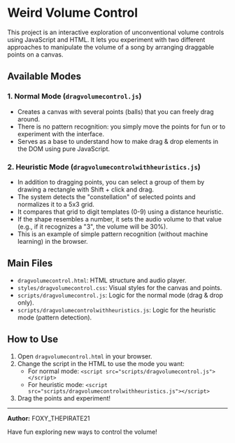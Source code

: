 # Weird Volume Control

This project is an interactive exploration of unconventional volume controls using JavaScript and HTML. It lets you experiment with two different approaches to manipulate the volume of a song by arranging draggable points on a canvas.

## Available Modes

### 1. Normal Mode (`dragvolumecontrol.js`)
- Creates a canvas with several points (balls) that you can freely drag around.
- There is no pattern recognition: you simply move the points for fun or to experiment with the interface.
- Serves as a base to understand how to make drag & drop elements in the DOM using pure JavaScript.

### 2. Heuristic Mode (`dragvolumecontrolwithheuristics.js`)
- In addition to dragging points, you can select a group of them by drawing a rectangle with Shift + click and drag.
- The system detects the "constellation" of selected points and normalizes it to a 5x3 grid.
- It compares that grid to digit templates (0-9) using a distance heuristic.
- If the shape resembles a number, it sets the audio volume to that value (e.g., if it recognizes a "3", the volume will be 30%).
- This is an example of simple pattern recognition (without machine learning) in the browser.

## Main Files
- `dragvolumecontrol.html`: HTML structure and audio player.
- `styles/dragvolumecontrol.css`: Visual styles for the canvas and points.
- `scripts/dragvolumecontrol.js`: Logic for the normal mode (drag & drop only).
- `scripts/dragvolumecontrolwithheuristics.js`: Logic for the heuristic mode (pattern detection).

## How to Use
1. Open `dragvolumecontrol.html` in your browser.
2. Change the script in the HTML to use the mode you want:
   - For normal mode: `<script src="scripts/dragvolumecontrol.js"></script>`
   - For heuristic mode: `<script src="scripts/dragvolumecontrolwithheuristics.js"></script>`
3. Drag the points and experiment!

---

**Author:** FOXY_THEPIRATE21

Have fun exploring new ways to control the volume!